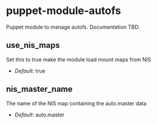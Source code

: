 puppet-module-autofs
====================

Puppet module to manage autofs. Documentation TBD.



use_nis_maps
------------
Set this to true make the module load mount maps from NIS

- *Default*: true

nis_master_name
---------------
The name of the NIS map containing the auto.master data

- *Default*: auto.master

